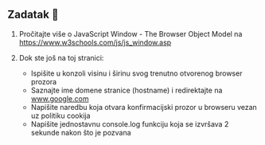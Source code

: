 ## Zadatak 📝

1. Pročitajte više o JavaScript Window - The Browser Object Model na https://www.w3schools.com/js/js_window.asp

2. Dok ste još na toj stranici:
	- Ispišite u konzoli visinu i širinu svog trenutno otvorenog browser prozora
	- Saznajte ime domene stranice (hostname) i redirektajte na www.google.com
	- Napišite naredbu koja otvara konfirmacijski prozor u browseru vezan uz politiku cookija
	- Napišite jednostavnu console.log funkciju koja se izvršava 2 sekunde nakon što je pozvana